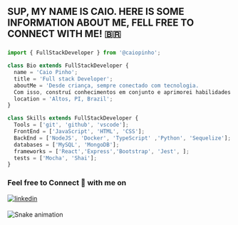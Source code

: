 
## SUP, MY NAME IS CAIO. HERE IS SOME INFORMATION ABOUT ME, FELL FREE TO CONNECT WITH ME! 🇧🇷

###
```js
import { FullStackDeveloper } from '@caiopinho';

class Bio extends FullStackDeveloper {
  name = 'Caio Pinho';
  title = 'Full stack Developer';
  aboutMe = 'Desde criança, sempre conectado com tecnologia.
  Com isso, construí conhecimentos em conjunto e aprimorei habilidades práticas.';
  location = 'Altos, PI, Brazil';
}

class Skills extends FullStackDeveloper {
  Tools = ['git', 'github', 'vscode'];
  FrontEnd = ['JavaScript', 'HTML', 'CSS'];
  BackEnd = ['NodeJS', 'Docker', 'TypeScript' ,'Python', 'Sequelize'];
  databases = ['MySQL', 'MongoDB'];
  frameworks = ['React','Express','Bootstrap', 'Jest', ];
  tests = ['Mocha', 'Shai'];
}
```
###

<h3>Feel free to Connect 👥 with me on</h3>
<div>
<a href="https://linkedin.com/in/caiopinho" target="_blank">
<img src=https://img.shields.io/badge/linkedin-%231E77B5.svg?&style=for-the-badge&logo=linkedin&logoColor=white alt=linkedin style="margin-bottom: 5px;" />
</a>
</div>

 
  ![Snake animation](https://github.com/caiocrf/caiocrf/blob/output/github-contribution-grid-snake.svg)
  
 
